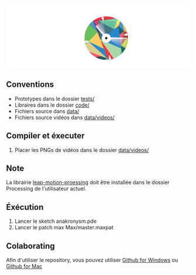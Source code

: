 ![Anakronysm](images/logo.png)
==========

## Conventions
- Prototypes dans le dossier [tests/](test/)
- Libraires dans le dossier [code/](code/)
- Fichiers source dans [data/](data/)
- Fichiers source vidéos dans [data/videos/](data/videos/)

## Compiler et éxecuter

1. Placer les PNGs de vidéos dans le dossier [data/videos/](data/videos/)

## Note
La librairie [leap-motion-proessing](https://github.com/voidplus/leap-motion-processing) doit être installée dans le dossier Processing de l'utilisateur actuel.

## Éxécution

1. Lancer le sketch anakronysm.pde
2. Lancer le patch max Max/master.maxpat

## Colaborating
Afin d'utiliser le repository, vous pouvez utiliser [Github for Windows](https://windows.github.com/) ou [Github for Mac](https://mac.github.com/)